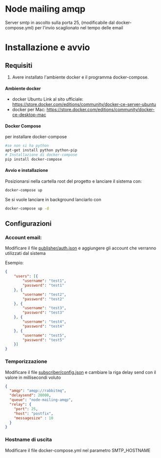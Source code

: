 # Node mailing amqp

Server smtp in ascolto sulla porta 25, (modificabile dal docker-compose.yml) per l'invio scaglionato nel tempo delle email


# Installazione e avvio

## Requisiti


1. Avere installato l'ambiente docker e il programma docker-compose. 

#### Ambiente docker

* docker Ubuntu Link al sito ufficiale: https://store.docker.com/editions/community/docker-ce-server-ubuntu
* docker per Mac: https://store.docker.com/editions/community/docker-ce-desktop-mac

#### Docker Compose

per installare docker-compose

```bash
#se non si ha python
apt-get install python python-pip
# Installazione di docker-compose
pip install docker-compose
```
#### Avvio e installazione

Posizionarsi nella cartella root del progetto e lanciare il sistema con:


```bash
docker-compose up
```

Se si vuole lanciare in background lanciarlo con

```bash
docker-compose up -d
```

## Configurazioni

### Account email:

Modificare il file [publisher/auth.json](publisher/auth.json) e aggiungere gli account che verranno utilizzati dal sistema

Esempio:

```json
{
	"users": [{
		"username": "test1",
		"password": "test1"
	}, {
		"username": "test2",
		"password": "test2"
	}, {
		"username": "test3",
		"password": "test3"
	}, {
		"username": "test4",
		"password": "test4"
	}, {
		"username": "test5",
		"password": "test5"
	}]
}
```

### Temporizzazione

Modificare il file [subscriber/config.json](subscriber/config.json) e cambiare la riga delay send con il valore in millisecondi voluto

```json
{
  "amqp": "amqp://rabbitmq",
  "delaysend": 20000, 
  "queue": "node-mailing-amqp",
  "relay": {
    "port": 25,
    "host": "postfix",
    "messagesize" : 10
  }
}
```

### Hostname di uscita

Modificare il file docker-compose.yml nel parametro SMTP_HOSTNAME